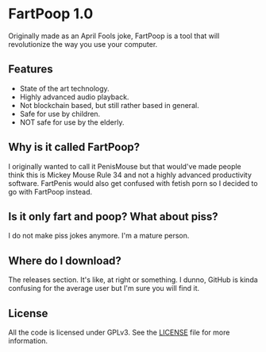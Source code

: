 # FartPoop 1.0

Originally made as an April Fools joke, FartPoop is a tool that will revolutionize the way you use your computer.

## Features

- State of the art technology.
- Highly advanced audio playback.
- Not blockchain based, but still rather based in general.
- Safe for use by children.
- NOT safe for use by the elderly.

## Why is it called FartPoop?

I originally wanted to call it PenisMouse but that would've made people think this is Mickey Mouse Rule 34 and not a highly advanced productivity software. FartPenis would also get confused with fetish porn so I decided to go with FartPoop instead.

## Is it only fart and poop? What about piss?

I do not make piss jokes anymore. I'm a mature person.

## Where do I download?

The releases section. It's like, at right or something. I dunno, GitHub is kinda confusing for the average user but I'm sure you will find it.

## License

All the code is licensed under GPLv3. See the [LICENSE](LICENSE.md) file for more information.
